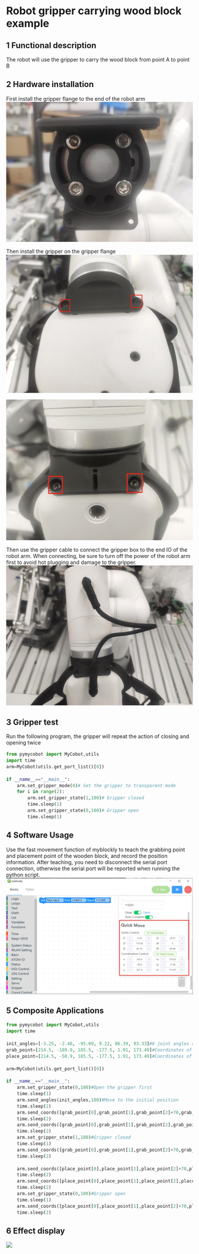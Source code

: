 # Robot gripper carrying wood block example

## 1 Functional description
The robot will use the gripper to carry the wood block from point A to point B

## 2 Hardware installation
First install the gripper flange to the end of the robot arm
![](./img/0.jpg)

Then install the gripper on the gripper flange
![](./img/1.png)

![](./img/2.png)

Then use the gripper cable to connect the gripper box to the end IO of the robot arm. When connecting, be sure to turn off the power of the robot arm first to avoid hot plugging and damage to the gripper.
![](./img/3.jpg)

## 3 Gripper test
Run the following program, the gripper will repeat the action of closing and opening twice
```python
from pymycobot import MyCobot,utils
import time
arm=MyCobot(utils.get_port_list()[0])

if __name__=="__main__":
    arm.set_gripper_mode(0)# Set the gripper to transparent mode
    for i in range(2):
        arm.set_gripper_state(1,100)# Gripper closed
        time.sleep(1)
        arm.set_gripper_state(0,100)# Gripper open
        time.sleep(1)
```
## 4 Software Usage
Use the fast movement function of myblockly to teach the grabbing point and placement point of the wooden block, and record the position information. After teaching, you need to disconnect the serial port connection, otherwise the serial port will be reported when running the python script.
![](./img/blockly.png)

## 5 Composite Applications
```python
from pymycobot import MyCobot,utils
import time

init_angles=[-3.25, -2.46, -95.09, 9.22, 86.39, 93.33]#6 joint angles at the initial position
grab_point=[214.5, -189.9, 185.5, -177.5, 1.91, 173.49]#Coordinates of the grab point
place_point=[214.5, -50.9, 185.5, -177.5, 1.91, 173.49]#Coordinates of the placement point

arm=MyCobot(utils.get_port_list()[0])

if __name__=="__main__":
    arm.set_gripper_state(0,100)#Open the gripper first 
    time.sleep(1) 
    arm.send_angles(init_angles,100)#Move to the initial position
    time.sleep(2)
    arm.send_coords([grab_point[0],grab_point[1],grab_point[2]+70,grab_point[3],grab_point[4],grab_point[5]],100,1)#Move to 70mm above the grab point
    time.sleep(2)
    arm.send_coords([grab_point[0],grab_point[1],grab_point[2],grab_point[3],grab_point[4],grab_point[5]],100,1)#Move to the grab point
    time.sleep(2)
    arm.set_gripper_state(1,100)#Gripper closed
    time.sleep(1)
    arm.send_coords([grab_point[0],grab_point[1],grab_point[2]+70,grab_point[3],grab_point[4],grab_point[5]],100,1)#Move to 70mm above the grab point
    time.sleep(2)
    
    arm.send_coords([place_point[0],place_point[1],place_point[2]+70,place_point[3],place_point[4],place_point[5]],100,1)#Move to 70mm above the placement point
    time.sleep(2)
    arm.send_coords([place_point[0],place_point[1],place_point[2],place_point[3],place_point[4],place_point[5]],100,1)#Move to the placement point
    time.sleep(2)
    arm.set_gripper_state(0,100)#Gripper open
    time.sleep(1)
    arm.send_coords([place_point[0],place_point[1],place_point[2]+70,place_point[3],place_point[4],place_point[5]],100,1)#Move to 70mm above the placement point
    time.sleep(2)
```
## 6 Effect display
![](./img/video_gripper.gif)